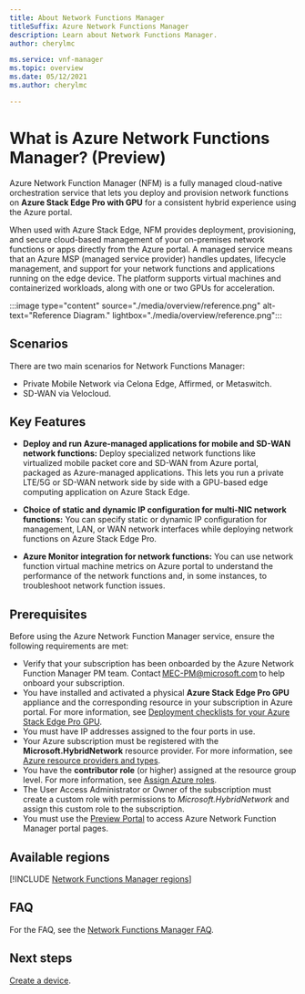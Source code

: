 ```yaml
---
title: About Network Functions Manager
titleSuffix: Azure Network Functions Manager
description: Learn about Network Functions Manager.
author: cherylmc

ms.service: vnf-manager
ms.topic: overview
ms.date: 05/12/2021
ms.author: cherylmc

---
```

# What is Azure Network Functions Manager? (Preview)

Azure Network Function Manager (NFM) is a fully managed cloud-native orchestration service that lets you deploy and provision network functions on **Azure Stack Edge Pro with GPU** for a consistent hybrid experience using the Azure portal.
  
When used with Azure Stack Edge, NFM provides deployment, provisioning, and secure cloud-based management of your on-premises network functions or apps directly from the Azure portal. A managed service means that an Azure MSP (managed service provider) handles updates, lifecycle management, and support for your network functions and applications running on the edge device. The platform supports virtual machines and containerized workloads, along with one or two GPUs for acceleration.

:::image type="content" source="./media/overview/reference.png" alt-text="Reference Diagram." lightbox="./media/overview/reference.png":::

## <a name="scenarios"></a>Scenarios

There are two main scenarios for Network Functions Manager:

* Private Mobile Network via Celona Edge, Affirmed, or Metaswitch.
* SD-WAN via Velocloud.

## <a name="features"></a>Key Features

* **Deploy and run Azure-managed applications for mobile and SD-WAN network functions:** Deploy specialized network functions like virtualized mobile packet core and SD-WAN from Azure portal, packaged as Azure-managed applications. This lets you run a private LTE/5G or SD-WAN network side by side with a GPU-based edge computing application on Azure Stack Edge.

* **Choice of static and dynamic IP configuration for multi-NIC network functions:** You can specify static or dynamic IP configuration for management, LAN, or WAN network interfaces while deploying network functions on Azure Stack Edge Pro.

* **Azure Monitor integration for network functions:** You can use network function virtual machine metrics on Azure portal to understand the performance of the network functions and, in some instances, to troubleshoot network function issues.

## <a name="pre"></a>Prerequisites

Before using the Azure Network Function Manager service, ensure the following requirements are met:

* Verify that your subscription has been onboarded by the Azure Network Function Manager PM team. Contact MEC-PM@microsoft.com to help onboard your subscription. 
* You have installed and activated a physical **Azure Stack Edge Pro GPU** appliance and the corresponding resource in your subscription in Azure portal. For more information, see [Deployment checklists for your Azure Stack Edge Pro GPU](../databox-online/azure-stack-edge-gpu-deploy-checklist.md).
* You must have IP addresses assigned to the four ports in use.
* Your Azure subscription must be registered with the **Microsoft.HybridNetwork** resource provider. For more information, see [Azure resource providers and types](../azure-resource-manager/management/resource-providers-and-types.md).
* You have the **contributor role** (or higher) assigned at the resource group level. For more information, see [Assign Azure roles](../role-based-access-control/role-assignments-portal.md).
* The User Access Administrator or Owner of the subscription must create a custom role with permissions to *Microsoft.HybridNetwork* and assign this custom role to the subscription.
* You must use the [Preview Portal](https://aka.ms/AzureNetworkFunctionManager) to access Azure Network Function Manager portal pages.

## <a name="regions"></a>Available regions

[!INCLUDE [Network Functions Manager regions](../../includes/network-functions-manager-regions-include.md)]

## <a name="faq"></a>FAQ

For the FAQ, see the [Network Functions Manager FAQ](faq.md).

## Next steps

[Create a device](create-device.md).

